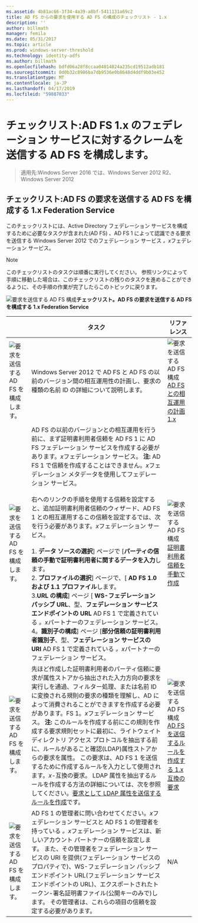 ```yaml
---
ms.assetid: 4b81ac66-3f34-4a39-a8bf-5411131a69c2
title: AD FS からの要求を使用する AD FS の構成のチェックリスト - 1.x
description: ''
author: billmath
manager: femila
ms.date: 05/31/2017
ms.topic: article
ms.prod: windows-server-threshold
ms.technology: identity-adfs
ms.author: billmath
ms.openlocfilehash: bdfd06a28f8ccaa04014024a235cd19512adb181
ms.sourcegitcommit: 0d0b32c8986ba7db9536e0b8648d4ddf9b03e452
ms.translationtype: MT
ms.contentlocale: ja-JP
ms.lasthandoff: 04/17/2019
ms.locfileid: "59887033"
---
```

# <a name="checklist-configuring-ad-fs-to-send-claims-to-an-ad-fs-1x-federation-service"></a>チェックリスト:AD FS 1.x のフェデレーション サービスに対するクレームを送信する AD FS を構成します。

>適用先:Windows Server 2016 では、Windows Server 2012 R2、Windows Server 2012
  
## <a name="checklist-configuring-ad-fs-to-send-claims-to-an-adfs1x-federation-service"></a>チェックリスト:AD FS の要求を送信する AD FS を構成する 1.x Federation Service  
このチェックリストには、Active Directory フェデレーション サービスを構成するために必要なタスクが含まれた\(AD FS\) 、AD FS 1 によって認識できる要求を送信する Windows Server 2012 でのフェデレーション サービス *。x*フェデレーション サービス。  
  
> [!NOTE]  
> このチェックリストのタスクは順番に実行してください。 参照リンクによって手順に移動した場合は、このチェックリストの残りのタスクを進めることができるように、その手順の作業が完了したらこのトピックに戻ります。  
  
![要求を送信する AD FS 構成](media/2b05dce3-938f-4168-9b8f-1f4398cbdb9b.gif)**チェックリスト。AD FS の要求を送信する AD FS を構成する 1.x Federation Service**  
  
||タスク|リファレンス|  
|-|--------|-------------|  
|![要求を送信する AD FS を構成します。](media/icon_checkboxo.gif)|Windows Server 2012 で AD FS と AD FS の以前のバージョン間の相互運用性の計画し、要求の種類の名前 ID の詳細について説明します。|![要求を送信する AD FS 構成](media/faa393df-4856-4431-9eda-4f4e5be72a90.gif)[AD FS との相互運用の計画 1.x](https://technet.microsoft.com/library/ff678040.aspx)|  
|![要求を送信する AD FS を構成します。](media/icon_checkboxo.gif)|AD FS の以前のバージョンとの相互運用を行う前に、まず証明書利用者信頼を AD FS 1 に AD FS フェデレーション サービスを作成する必要があります。*x*フェデレーション サービス。 **注:** AD FS 1 で信頼を作成することはできません。*x*フェデレーション メタデータを使用してフェデレーション サービス。<br /><br />右へのリンクの手順を使用する信頼を設定すると、追加証明書利用者信頼のウィザード、AD FS 1 との相互運用するこの信頼を設定するでは、次を行う必要があります。*x*フェデレーション サービス。<br /><br />1. **データ ソースの選択**] ページで [**パーティの信頼の手動で証明書利用者に関するデータを入力**します。<br />2. **プロファイルの選択**] ページで、[ **AD FS 1.0 および 1.1 プロファイル**します。<br />3.**URL の構成**] ページ [ **WS\-フェデレーション パッシブ URL**、型、**フェデレーション サービス エンドポイントの URL** AD FS 1 で定義されている *。x*パートナーのフェデレーション サービス。<br />4。**識別子の構成**] ページ [**部分信頼の証明書利用者識別子**、型、**フェデレーション サービスの URI** AD FS 1 で定義されている *。x*パートナーのフェデレーション サービス。|![要求を送信する AD FS 構成](media/faa393df-4856-4431-9eda-4f4e5be72a90.gif)[証明書利用者信頼を手動で作成](../../ad-fs/operations/Create-a-Relying-Party-Trust.md)|  
|![要求を送信する AD FS を構成します。](media/icon_checkboxo.gif)|先ほど作成した証明書利用者のパーティ信頼に要求が属性ストアから抽出された入力方向の要求を実行しを通過、フィルター処理、または名前 ID に変換される規則の要求の種類を理解し、AD によって消費されることができますを作成する必要があります。FS 1。*x*フェデレーション サービス。 **注:** このルールを作成する前にこの規則を作成する要求規則セットに最初に、ライトウェイト ディレクトリ アクセス プロトコルを抽出する前に、ルールがあること確認\(LDAP\)属性ストアからの要求を属性。 この要求は、AD FS 1 を送信するために作成するルールを入力として使用されます。*x*\-互換の要求。 LDAP 属性を抽出するルールを作成する方法の詳細については、次を参照してください。[要求として LDAP 属性を送信するルールを作成](../../ad-fs/operations/Create-a-Rule-to-Send-LDAP-Attributes-as-Claims.md)です。|![要求を送信する AD FS 構成](media/faa393df-4856-4431-9eda-4f4e5be72a90.gif)[AD FS を送信するルールを作成する 1.x 互換の要求](../../ad-fs/operations/Create-a-Rule-to-Send-an-AD-FS-1x-Compatible-Claim.md)|  
|![要求を送信する AD FS を構成します。](media/icon_checkboxo.gif)|AD FS 1 の管理者に問い合わせてください。*x*フェデレーション サービスと AD FS 1 の管理者を持っている *。x*フェデレーション サービスは、新しいアカウント パートナーの信頼を設定します。 また、その管理者をフェデレーション サービスの URI を提供\(フェデレーション サービスのプロパティで\)、WS\-フェデレーション パッシブ エンドポイント URL\(フェデレーション サービス エンドポイントの URL\)、エクスポートされたトークン\-署名証明書ファイル\(公開キーのみで\)します。 その管理者は、これらの項目の信頼を設定する必要があります。|N\/A|  
  

